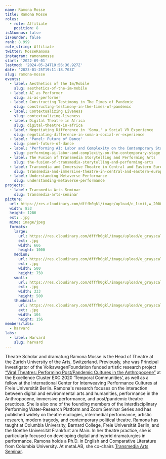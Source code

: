 ```yaml
---
name: Ramona Mosse
title: Ramona Mosse
roles:
  - role: Affiliate
    position: 8
isAlumnus: false
isFounder: false
rank: 8.999
role_string: Affiliate
twitter: MosseRamona
instagram: ramonamosse
start: '2022-09-01'
lastmod: '2024-05-24T10:56:36.927Z'
date: '2023-01-25T19:11:18.703Z'
slug: ramona-mosse
events:
  - label: Aesthetics of the Im/Mobile
    slug: aesthetics-of-the-im-mobile
  - label: AI as Performer
    slug: ai-as-performer
  - label: Constructing Testimony in The Times of Pandemic
    slug: constructing-testimony-in-the-times-of-pandemic
  - label: Contextualizing Liveness
    slug: contextualizing-liveness
  - label: Digital Theatre in Africa
    slug: digital-theatre-in-africa
  - label: Negotiating Difference in 'Soma,' a Social VR Experience
    slug: negotiating-difference-in-soma-a-social-vr-experience
  - label: 'Panel: Future of Dance'
    slug: panel-future-of-dance
  - label: 'Performing AI: Labor and Complexity on the Contemporary Stage'
    slug: performing-ai-labor-and-complexity-on-the-contemporary-stage
  - label: The Fusion of Transmedia Storytelling and Performing Arts
    slug: the-fusion-of-transmedia-storytelling-and-performing-arts
  - label: Transmedia and Immersive Theatre in Central and Eastern Europe
    slug: transmedia-and-immersive-theatre-in-central-and-eastern-europe
  - label: Understanding Metaverse Performance
    slug: understanding-metaverse-performance
projects:
  - label: Transmedia Arts Seminar
    slug: transmedia-arts-seminar
picture:
  url: https://res.cloudinary.com/dfffh0gkl/image/upload/c_limit,w_2000,h_2000/e_grayscale/v1674683090/Ramona_Mosse1_c7638121eb.jpg
  width: 853
  height: 1280
  ext: .jpg
  mime: image/jpeg
  formats:
    large:
      url: https://res.cloudinary.com/dfffh0gkl/image/upload/e_grayscale/v1674683091/large_Ramona_Mosse1_c7638121eb.jpg
      ext: .jpg
      width: 666
      height: 1000
    medium:
      url: https://res.cloudinary.com/dfffh0gkl/image/upload/e_grayscale/v1674683091/medium_Ramona_Mosse1_c7638121eb.jpg
      ext: .jpg
      width: 500
      height: 750
    small:
      url: https://res.cloudinary.com/dfffh0gkl/image/upload/e_grayscale/v1674683092/small_Ramona_Mosse1_c7638121eb.jpg
      ext: .jpg
      width: 333
      height: 500
    thumbnail:
      url: https://res.cloudinary.com/dfffh0gkl/image/upload/e_grayscale/v1674683091/thumbnail_Ramona_Mosse1_c7638121eb.jpg
      ext: .jpg
      width: 104
      height: 156
members/labs:
  - harvard
labs:
  - label: Harvard
    slug: harvard
---
```

Theatre Scholar and dramaturg Ramona Mosse is the Head of Theatre at the Zurich University of the Arts, Switzerland. Previously, she was Principal Investigator of the VolkswagenFoundation funded artistic research project [“Viral Theatres: Performing Post/Pandemic Cultures in the Anthropocene”](https://viraltheatres.org/) at the Excellence Cluster EXC 2020 ’Temporal Communities’, as well as a fellow at the International Center for Interweaving Performance Cultures at Freie Universität Berlin. Ramona's research focuses on the interaction between digital and environmental arts and humanities, performance in the Anthropocene, immersive performance, and post/pandemic theatre practices. She is also one of the founding members of the interdisciplinary Performing Water-Research Platform and Zoom Seminar Series and has published widely on theatre ecologies, intermedial performance, artistic research, modern tragedy, and contemporary political theatre. Ramona has taught at Columbia University, Barnard College, Freie Universität Berlin, and the Goethe Universität Frankfurt am Main. In her theatre practice, she is particularly focused on developing digital and hybrid dramaturgies in performance.
Ramona holds a Ph.D. in English and Comparative Literature from Columbia University. At metaLAB, she co-chairs [Transmedia Arts Seminar](https://mlml.io/p/transmedia-arts-seminar/). 